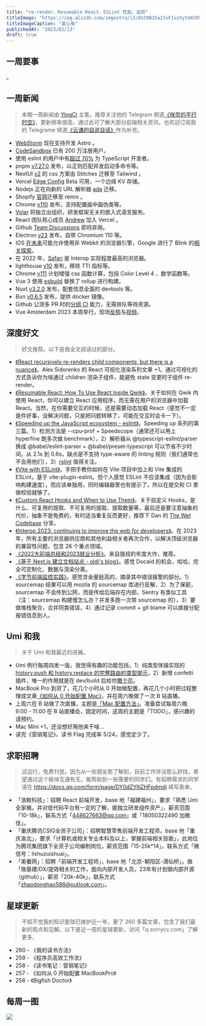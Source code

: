 ```yaml
---
title: "re-render、Resumable React、ESLint 性能、监控"
titleImage: "https://img.alicdn.com/imgextra/i3/O1CN015a21vF1uzVytGKVO9_!!6000000006108-49-tps-1536-1024.webp_1200x1200.jpg"
titleImageCaption: "爱心兔"
publishedAt: "2023/02/13"
draft: true
---
```


## 一周要事

。

## 一周新闻
> 本期一周新闻由 [YingCi](https://github.com/fz6m) 主笔，推荐关注他的 Telegram 频道[《咲奈的平行时空》](https://t.me/SakinaSpace)，更新频率很高，通过此可了解大部分前端相关资讯。也欢迎订阅我的 Telegrame 频道[《云谦的自说自话》](https://t.me/yqtalk)作为补充。

- [WebStorm](https://astro.build/blog/astro-webstorm-support/) 现在支持开发 Astro 。
- [CodeSandbox](https://twitter.com/codesandbox/status/1621542331349454848) 已有 200 万注册用户。
- 使用 eslint 的用户中有[超过 70%](https://marvinh.dev/blog/speeding-up-javascript-ecosystem-part-3/) 为 TypeScript 开发者。
- pnpm [v7.27.0](https://github.com/pnpm/pnpm/releases/tag/v7.27.0) 发布，以正则匹配并发启动多命令等。
- NextUI [v2](https://github.com/nextui-org/nextui/discussions/1035) 的 css 方案由 Stitches 迁移至 Tailwind 。
- Vercel [Edge Config](https://vercel.com/templates/next.js/maintenance-page) Beta 可用，一个边缘 KV 存储。
- Nodejs 正在向新的 URL 解析器 [ada](https://github.com/ada-url/ada) 迁移。
- Shopify [官网](https://www.shopify.com/)迁移至 remix 。
- Chrome [v110](https://developer.chrome.com/en/blog/new-in-chrome-110/) 发布，支持配置画中画伪类等。
- [Volar](https://github.com/volarjs) 将独立出组织，研发框架无关的嵌入式语言服务。
- React 团队核心成员 [Andrew](https://twitter.com/acdlite/status/1623353741750546439) 加入 Vercel 。
- Github [Team Discussions](https://github.blog/changelog/2023-02-08-sunset-notice-team-discussions/) 即将弃用。
- Electron [v23](https://www.electronjs.org/zh/blog/electron-23-0) 发布，自带 Chromium 110 等。
- IOS [在未来](https://www.theregister.com/2023/02/07/mozilla_google_apple_webkit/)可能允许使用非 Webkit 的浏览器引擎，Google 进行了 Blink 的[相关探索](https://www.theregister.com/2023/02/03/googles_chromium_ios/)。
- 在 2022 年，[Safari](https://wpt.fyi/interop-2022) 是 Interop 实现程度最高的浏览器。
- lighthouse [v10](https://developer.chrome.com/en/blog/lighthouse-10-0/) 发布，移除 TTI 指标等。
- Chrome [v111](https://developer.chrome.com/en/blog/chrome-111-beta/) 计划增强 css 函数计算，包括 Color Level 4 、数学函数等。
- Vue 3 使用 [esbuild](https://github.com/vuejs/core/commit/124373db50eafb46c59b362dda1bdb18c3bfc5e4#diff-47407fecafdf5f5cd55403c3de457833ddf9b6fab45253c04e1dc4c7cb4495b1R13) 替换了 rollup 进行构建。
- Nuxt [v3.2.0](https://github.com/nuxt/nuxt/releases/tag/v3.2.0) 发布，配套信息全面的 devtools 等。
- Bun [v0.6.5](https://bun.sh/blog/bun-v0.5.6) 发布，提供 docker 镜像。
- Github 公测多 PR 时的[分组 CI](https://github.blog/changelog/2023-02-08-pull-request-merge-queue-public-beta/) 能力，无需排队等待资源。
- Vue Amsterdam 2023 本周举行，现场[反照](https://elk.zone/m.webtoo.ls/@Akryum)与[视频](https://twitter.com/themarcba/status/1624350244258422788)。

## 深度好文
> 好文推荐。以下是我全文阅读过的部分。

- [《React recursively re-renders child components, but there is a nuance》](https://alexsidorenko.com/blog/react-render-children-prop/)。Alex Sidorenko 的 React 可视化渲染系列文章 +1。通过可视化的方式告诉你为啥通过 children 渲染子组件，能避免 state 变更时子组件 re-render。
- [《Resumable React: How To Use React Inside Qwik》](https://www.builder.io/blog/resumable-react-how-to-use-react-inside-qwik)。关于如何在 Qwik 内使用 React，你可以建立 React 应用程序，而无需在用户的浏览器中加载 React。当然，在你需要交互的时候，还是需要动态加载 React（感觉不一定是件好事，没解决问题，只是把问题转移了，可能在交互时会卡一下）。
- [《Speeding up the JavaScript ecosystem - eslint》](https://marvinh.dev/blog/speeding-up-javascript-ecosystem-part-3/)。Speeding up 系列的第三篇。1）检测方法是 --cpu-prof + Speedscope（通常还可以用上 hyperfine 跑多次做 benchmark），2）解析器从 @typescript-eslint/parser 换成 @babel/eslint-parser + @babel/preset-typescript 可以节省不少时间，从 2.1s 到 0.6s，缺点是不支持 type-aware 的 linting 规则（我们通常也不会用他们），3）[rslint](https://github.com/rslint/rslint) 值得关注。
- [《Vite with ESLint》](https://www.robinwieruch.de/vite-eslint/)。手把手教你如何在 Vite 项目中加上和 Vite 集成的 ESLint，基于 vite-plugin-eslint。但个人感觉 ESLint 不应该集成（因为会影响构建速度），而应该单独用，同时编辑器里也有提示了，所以在提交和 CI 里做校验就够了。
- [《Custom React Hooks and When to Use Them》](https://thoughtbot.com/blog/custom-react-hooks)。关于自定义 Hooks，是什么、可复用的提取、不可复用的提取、提取数量等，最后还是要注意抽象的代价，抽象不是免费的，有时适当重复反而更好，推荐下 Dan 的 [The Wet Codebase](https://www.youtube.com/watch?v=17KCHwOwgms) 分享。
- [《Interop 2023: continuing to improve the web for developers》](https://web.dev/interop-2023/)。在 2023 年，所有主要的浏览器供应商和其他利益相关者再次合作，以解决顶级浏览器的兼容性问题，包含 26 个重点领域。
- [《2022大前端总结和2023就业分析》](https://mp.weixin.qq.com/s/SicYTABGjXcJJTqYEbL5dQ)。来自狼叔的年度大作，推荐。
- [《基于 Next.js 建立文档站点 - oldj's blog》](https://oldj.net/article/2023/02/03/docs-site-based-on-nextjs/)。感觉 Docaid 的机会，哈哈，完全可定制化、数据与渲染分离。
- [《字节前端监控实践》](https://juejin.cn/post/7195496297150709821)。感觉含金量挺高的，摘录其中错误报警的部分。1）sourcemap 结果可以用 mozila 的 sourcemap 库进行反解，2）为了保密，sourcemap 不会传到公网，而是传给后端存在内部，Sentry 有类似工具（注：sourcemap 构建慢怎么办？并发多跑一次带 sourcemap 的），3）要做堆栈聚合，合并同类错误，4）通过记录 commit + git blame 可以直接分配报错信息到人。

## Umi 和我
> 关于 Umi 和我最近的进展。

- Umi 例行每周四发一版，我觉得有趣的功能包括，1）纯类型体操实现的 [history.push 和 history.replace 的完整路由的类型提示](https://github.com/umijs/umi/pull/10417)，2）新增 confetti 插件，唯一的作用就是在 dev/build 后给你[撒个花](https://t.me/yqtalk/176)。
- MacBook Pro 到货了，花几个小时从 0 开始做配置，再花几个小时把过程整理成文章[《如何从 0 开始配置 Mac》](https://mp.weixin.qq.com/s?__biz=MjM5NDgyODI4MQ==&mid=2247486068&idx=1&sn=ad5bc7fabbcc23b3f022b72170202f34&chksm=a68090e291f719f4149d896924e9776c305a0c20d22b093432a1579bf05689db8574a1f1c2b2&scene=178&cur_album_id=2199691505051729920#rd)，并在周六晚做了一次 B 站直播。
- 上周六在 B 站做了次直播，主题是[「Mac 配置方法」](https://t.bilibili.com/760573996058017817)。准备尝试每周六晚 9:00 - 11:00 在 B 站直播会，固定时间，这周的主题是「TODO」，感兴趣的请预约。
- Mac Mini +1，还没想好用他来干啥…
- 读完《营销笔记》，读书 Flag 完成率 5/24，感觉定少了。

## 求职招聘
> 试运行，免费刊登。因为从一些朋友那了解到，目前工作并没那么好找，希望通过这个板块互通有无，能帮助到一些需要的同学们。有招聘需求的同学请在 https://docs.qq.com/form/page/DY0dZYlliZHFpdmdj 填写表单。

- 「浩鲸科技」：招聘 React 前端开发，base 地「福建福州」，要求「熟悉 Umi 全家桶，并对低代码平台有一定的了解，能独立研发组件资产」，薪资范围「10-18k」，联系方式「448627663@qq.com」或「18050322490 加微信」。
- 「重庆腾讯CSIG全资子公司」：招聘智慧零售前端开发工程师，base 地「重庆渝北」，要求「计算机或相关专业本科及以上，掌握前端相关技能」，此岗位为腾讯集团旗下全资子公司编制岗位，薪资范围「15-25k*14」，联系方式「微信号：lishuzuishuai」。
- 「美餐网」：招聘「前端开发工程师」，base 地「北京-朝阳区-酒仙桥」，做「做基建/DX/提效相关的工作，面向内部开发人员，23年有计划做内部开源（github）」，薪资「20k-40k」，联系方式「zhaodonghao586@outlook.com」。

## 星球更新
> 不知不觉我的知识星球已维护近一年，更了 260 多篇文章，包含了我们最新的观点和见解。以下是近一周的星球更新，访问「q.sorrycc.com」了解更多。

- 260 - 《我的读书方法》
- 259 - 《程序员高效工作法》
- 258 - 《读书笔记：营销笔记》
- 257 - 《如何从 0 开始配置 MacBookPro》
- 256 - 《Bigfish Doctor》

## 每周一图

![](https://img.alicdn.com/imgextra/i3/O1CN01j9xr3E1pvKHFbixJO_!!6000000005422-2-tps-1198-1100.png_1200x1200.jpg)
